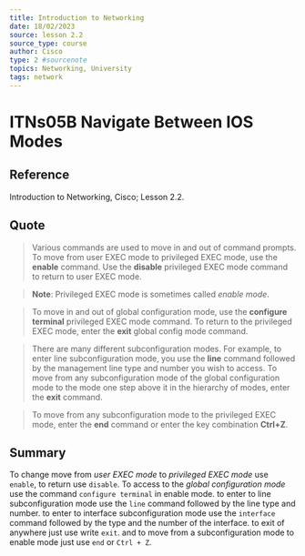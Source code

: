 ```yaml
---
title: Introduction to Networking
date: 18/02/2023
source: lesson 2.2
source_type: course
author: Cisco
type: 2 #sourcenote
topics: Networking, University
tags: network
---
```

# ITNs05B Navigate Between IOS Modes

## **Reference**
Introduction to Networking, Cisco; Lesson 2.2.

## **Quote**
> Various commands are used to move in and out of command prompts. To move from user EXEC mode to privileged EXEC mode, use the **enable** command. Use the **disable** privileged EXEC mode command to return to user EXEC mode.

> **Note**: Privileged EXEC mode is sometimes called _enable mode_.

> To move in and out of global configuration mode, use the **configure terminal** privileged EXEC mode command. To return to the privileged EXEC mode, enter the **exit** global config mode command.

> There are many different subconfiguration modes. For example, to enter line subconfiguration mode, you use the **line** command followed by the management line type and number you wish to access.
To move from any subconfiguration mode of the global configuration mode to the mode one step above it in the hierarchy of modes, enter the **exit** command.

> To move from any subconfiguration mode to the privileged EXEC mode, enter the **end** command or enter the key combination **Ctrl+Z**.

## **Summary**
To change move from *user EXEC mode* to *privileged EXEC mode* use `enable`, to return use `disable`.
To access to the *global configuration mode* use the command `configure terminal` in enable mode.
to enter to line subconfiguration mode use the `line` command followed by the line type and number.
to enter to interface subconfiguration mode use the `interface` command followed by the type and the number of the interface.
to exit of anywhere just use write `exit`.
and to move from a subconfiguration mode to enable mode just use `end` or `Ctrl + Z`.
